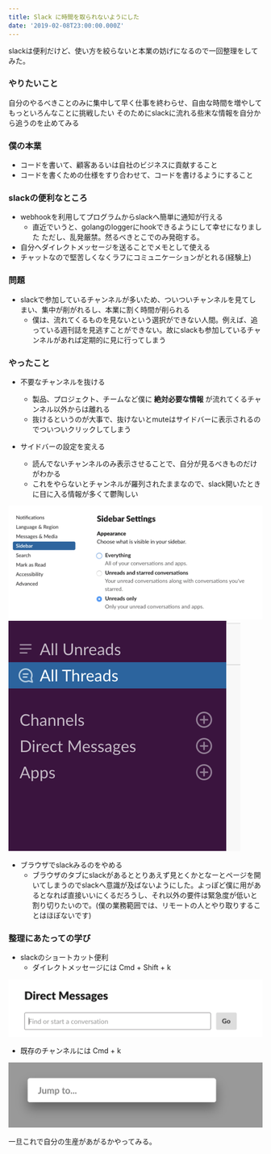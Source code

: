 ```yaml
---
title: Slack に時間を取られないようにした
date: '2019-02-08T23:00:00.000Z'
---
```


slackは便利だけど、使い方を絞らないと本業の妨げになるので一回整理をしてみた。

### やりたいこと

自分のやるべきことのみに集中して早く仕事を終わらせ、自由な時間を増やしてもっといろんなことに挑戦したい
そのためにslackに流れる些末な情報を自分から追うのを止めてみる

### 僕の本業

- コードを書いて、顧客あるいは自社のビジネスに貢献すること
- コードを書くための仕様をすり合わせて、コードを書けるようにすること

### slackの便利なところ

- webhookを利用してプログラムからslackへ簡単に通知が行える
  - 直近でいうと、golangのloggerにhookできるようにして幸せになりました
    ただし、乱発厳禁。然るべきとこでのみ発砲する。
- 自分へダイレクトメッセージを送ることでメモとして使える
- チャットなので堅苦しくなくラフにコミュニケーションがとれる(経験上)

### 問題

- slackで参加しているチャンネルが多いため、ついついチャンネルを見てしまい、集中が削がれるし、本業に割く時間が削られる
  - 僕は、流れてくるものを見ないという選択ができない人間。例えば、追っている週刊誌を見逃すことができない。故にslackも参加しているチャンネルがあれば定期的に見に行ってしまう
  

### やったこと

- 不要なチャンネルを抜ける
  - 製品、プロジェクト、チームなど僕に **絶対必要な情報** が流れてくるチャンネル以外からは離れる
  - 抜けるというのが大事で、抜けないとmuteはサイドバーに表示されるのでついついクリックしてしまう

- サイドバーの設定を変える
  - 読んでないチャンネルのみ表示させることで、自分が見るべきものだけがわかる
  - これをやらないとチャンネルが羅列されたままなので、slack開いたときに目に入る情報が多くて鬱陶しい
  
![004](./004.png)
![003](./003.png)

- ブラウザでslackみるのをやめる
  - ブラウザのタブにslackがあるととりあえず見とくかとなーとページを開いてしまうのでslackへ意識が及ばないようにした。よっぽど僕に用があるとなれば直接いいにくるだろうし、それ以外の要件は緊急度が低いと割り切りたいので。(僕の業務範囲では、リモートの人とやり取りすることはほぼないです)


### 整理にあたっての学び

- slackのショートカット便利
  - ダイレクトメッセージには Cmd + Shift + k

![001](./001.png)

  - 既存のチャンネルには Cmd + k

![002](./002.png)


一旦これで自分の生産があがるかやってみる。
